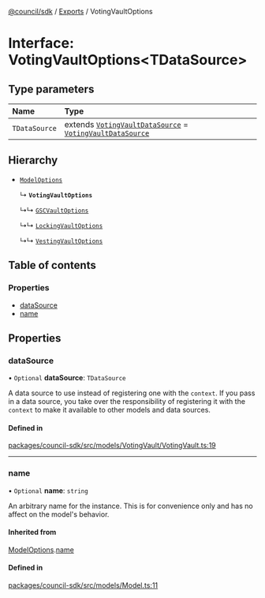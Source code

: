 [@council/sdk](../README.md) / [Exports](../modules.md) / VotingVaultOptions

# Interface: VotingVaultOptions<TDataSource\>

## Type parameters

| Name | Type |
| :------ | :------ |
| `TDataSource` | extends [`VotingVaultDataSource`](VotingVaultDataSource.md) = [`VotingVaultDataSource`](VotingVaultDataSource.md) |

## Hierarchy

- [`ModelOptions`](ModelOptions.md)

  ↳ **`VotingVaultOptions`**

  ↳↳ [`GSCVaultOptions`](GSCVaultOptions.md)

  ↳↳ [`LockingVaultOptions`](LockingVaultOptions.md)

  ↳↳ [`VestingVaultOptions`](VestingVaultOptions.md)

## Table of contents

### Properties

- [dataSource](VotingVaultOptions.md#datasource)
- [name](VotingVaultOptions.md#name)

## Properties

### dataSource

• `Optional` **dataSource**: `TDataSource`

A data source to use instead of registering one with the `context`. If you
pass in a data source, you take over the responsibility of registering it
with the `context` to make it available to other models and data sources.

#### Defined in

[packages/council-sdk/src/models/VotingVault/VotingVault.ts:19](https://github.com/element-fi/council-monorepo/blob/badbd3c/packages/council-sdk/src/models/VotingVault/VotingVault.ts#L19)

___

### name

• `Optional` **name**: `string`

An arbitrary name for the instance. This is for convenience only and has no
affect on the model's behavior.

#### Inherited from

[ModelOptions](ModelOptions.md).[name](ModelOptions.md#name)

#### Defined in

[packages/council-sdk/src/models/Model.ts:11](https://github.com/element-fi/council-monorepo/blob/badbd3c/packages/council-sdk/src/models/Model.ts#L11)
